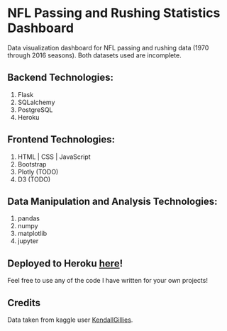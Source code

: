 # NFL Passing and Rushing Statistics Dashboard

Data visualization dashboard for NFL passing and rushing data (1970 through 2016 seasons).
Both datasets used are incomplete.

## Backend Technologies:
1. Flask
2. SQLalchemy
3. PostgreSQL
4. Heroku

## Frontend Technologies:
1. HTML | CSS | JavaScript
2. Bootstrap
3. Plotly (TODO)
4. D3 (TODO)

## Data Manipulation and Analysis Technologies:
1. pandas
2. numpy
3. matplotlib
4. jupyter

## Deployed to Heroku [here](https://hermann-nfl-offense-dashboard.herokuapp.com/)!
Feel free to use any of the code I have written for your own projects!

## Credits
Data taken from kaggle user [KendallGillies](https://www.kaggle.com/kendallgillies/nflstatistics).